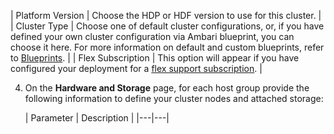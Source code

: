 | Platform Version | Choose the HDP or HDF version to use for this cluster. |
| Cluster Type | Choose one of default cluster configurations, or, if you have defined your own cluster configuration via Ambari blueprint, you can choose it here. For more information on default and custom blueprints, refer to [Blueprints](blueprints.md). |
| Flex Subscription | This option will appear if you have configured your deployment for a [flex support subscription](get-help.md#flex-subscription). |

4. On the **Hardware and Storage** page, for each host group provide the following information to define your cluster nodes and attached storage:
    
    | Parameter | Description |
|---|---|